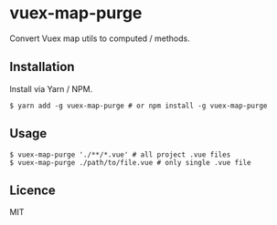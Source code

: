 # vuex-map-purge

Convert Vuex map utils to computed / methods.

## Installation

Install via Yarn / NPM.

```shell
$ yarn add -g vuex-map-purge # or npm install -g vuex-map-purge
```

## Usage

```shell
$ vuex-map-purge './**/*.vue' # all project .vue files
$ vuex-map-purge ./path/to/file.vue # only single .vue file
```

## Licence

MIT
